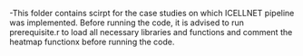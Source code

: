 -This folder contains scirpt for the case studies on which ICELLNET pipeline was implemented. Before running the code, it is advised to run prerequisite.r to load all necessary libraries and functions and  comment the heatmap functionx before running the code.

